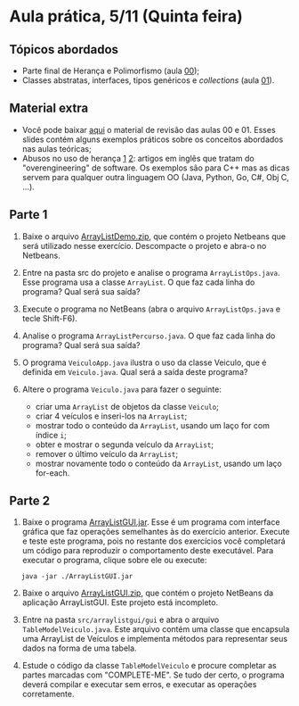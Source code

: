 # Aula prática, 5/11 (Quinta feira)

## Tópicos abordados
 - Parte final de Herança e Polimorfismo (aula [00](../00_slides-java-heranca-polimorfismo-2015b.pdf));
 - Classes abstratas, interfaces, tipos genéricos e *collections* (aula [01](../01_slides-java-abstract-2015b.pdf)).

## Material extra
 - Você pode baixar [aqui](slides-java-rev-00-01-2015b.pdf) o material de revisão das aulas 00 e 01. Esses slides contém alguns exemplos práticos sobre os conceitos abordados nas aulas teóricas;
 - Abusos no uso de herança [1](http://www.gotw.ca/publications/mill06.htm) [2](http://www.gotw.ca/publications/mill07.htm): artigos em inglês que tratam do "overengineering" de software. Os exemplos são para C++ mas as dicas servem para qualquer outra linguagem OO (Java, Python, Go, C#, Obj C, ...).

## Parte 1
1. Baixe o arquivo [ArrayListDemo.zip](ArrayListDemo.zip), que contém o projeto Netbeans que será utilizado nesse exercício. Descompacte o projeto e abra-o no Netbeans.

2. Entre na pasta src do projeto e analise o programa `ArrayListOps.java`. Esse programa usa a classe `ArrayList`. O que faz cada linha do programa? Qual será sua saída?

3. Execute o programa no NetBeans (abra o arquivo `ArrayListOps.java` e tecle Shift-F6). 

4. Analise o programa `ArrayListPercurso.java`. O que faz cada linha do programa? Qual será sua saída?

5. O programa `VeiculoApp.java` ilustra o uso da classe Veiculo, que é definida em `Veiculo.java`. Qual será a saída deste programa?

6. Altere o programa `Veiculo.java` para fazer o seguinte:
   - criar uma `ArrayList` de objetos da classe `Veiculo`;
   - criar 4 veículos e inseri-los na `ArrayList`;
   - mostrar todo o conteúdo da `ArrayList`, usando um laço for com índice `i`;
   - obter e mostrar o segunda veículo da `ArrayList`;
   - remover o último veículo da `ArrayList`;
   - mostrar novamente todo o conteúdo da `ArrayList`, usando um laço for-each.


## Parte 2
1. Baixe o programa [ArrayListGUI.jar](ArrayListGUI.jar). Esse é um programa com interface gráfica que faz operações semelhantes às do exercício anterior. Execute e teste este programa, pois no restante dos exercícios você completará um código para reproduzir o comportamento deste executável. Para executar o programa, clique sobre ele ou execute:
```Shell
   java -jar ./ArrayListGUI.jar
```

2. Baixe o arquivo [ArrayListGUI.zip](ArrayListGUI.zip), que contém o projeto NetBeans da aplicação ArrayListGUI. Este projeto está incompleto.

3. Entre na pasta `src/arraylistgui/gui` e abra o arquivo `TableModelVeiculo.java`. Este arquivo contém uma classe que encapsula uma ArrayList de Veículos e implementa métodos para representar seus dados na forma de uma tabela.

4. Estude o código da classe `TableModelVeiculo` e procure completar as partes marcadas com "COMPLETE-ME". Se tudo der certo, o programa deverá compilar e executar sem erros, e executar as operações corretamente.

